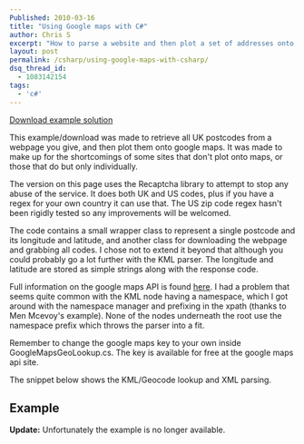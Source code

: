 ```yaml
---
Published: 2010-03-16
title: "Using Google maps with C#"
author: Chris S
excerpt: "How to parse a website and then plot a set of addresses onto an embedded google map using C#."
layout: post
permalink: /csharp/using-google-maps-with-csharp/
dsq_thread_id:
  - 1083142154
tags:
  - 'c#'
---
```

[Download example solution][1]

This example/download was made to retrieve all UK postcodes from a webpage you give, and then plot them onto google maps. It was made to make up for the shortcomings of some sites that don't plot onto maps, or those that do but only individually. 

<!--more-->

The version on this page uses the Recaptcha library to attempt to stop any abuse of the service. It does both UK and US codes, plus if you have a regex for your own country it can use that. The US zip code regex hasn't been rigidly tested so any improvements will be welcomed.

The code contains a small wrapper class to represent a single postcode and its longitude and latitude, and another class for downloading the webpage and grabbing all codes. I chose not to extend it beyond that although you could probably go a lot further with the KML parser. The longitude and latitude are stored as simple strings along with the response code.

Full information on the google maps API is found [here][2]. I had a problem that seems quite common with the KML node having a namespace, which I got around with the namespace manager and prefixing in the xpath (thanks to Men Mcevoy's example). None of the nodes underneath the root use the namespace prefix which throws the parser into a fit.

Remember to change the google maps key to your own inside GoogleMapsGeoLookup.cs. The key is available for free at the google maps api site.

The snippet below shows the KML/Geocode lookup and XML parsing.

## Example

**Update:** Unfortunately the example is no longer available.

 [1]: /wp-content/uploads/2013/02/gmapspostcodeexample.zip
 [2]: http://www.google.com/apis/maps/documentation/reference.html
